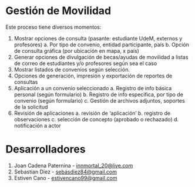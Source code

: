 # Gestión de Movilidad

Este proceso tiene diversos momentos:
1. Mostrar opciones de consulta (pasante: estudiante UdeM, externos y profesores)
    a. Por tipo de convenio, entidad participante, país
    b. Opción de consulta gráfica (por ubicación en mapa, x país)
2. Generar opciones de divulgación de becas/ayudas de movilidad a listas de correo de estudiantes y/o profesores según sea el caso
3. Mostrar listados de convenios según selección.
4. Opciones de generación, impresión y exportación de reportes de consultas
5. Aplicación a un convenio seleccionado
    a. Registro de info básica personal (según formulario)
    b. Registro de info específica, por tipo de convenio (según formulario)
    c. Gestión de archivos adjuntos, soportes de la solicitud
6. Revisión de aplicaciones
    a. revisión de ‘aplicación’
    b. registro de observaciones
    c. selección de concepto (aprobado o rechazado)
    d. notificación a actor

# Desarrolladores
1. Joan Cadena Paternina - innmortal_20@live.com
2. Sebastian Diez - sebasdiez84@gmail.com
3. Estiven Cano - estivencano99@gmail.com
